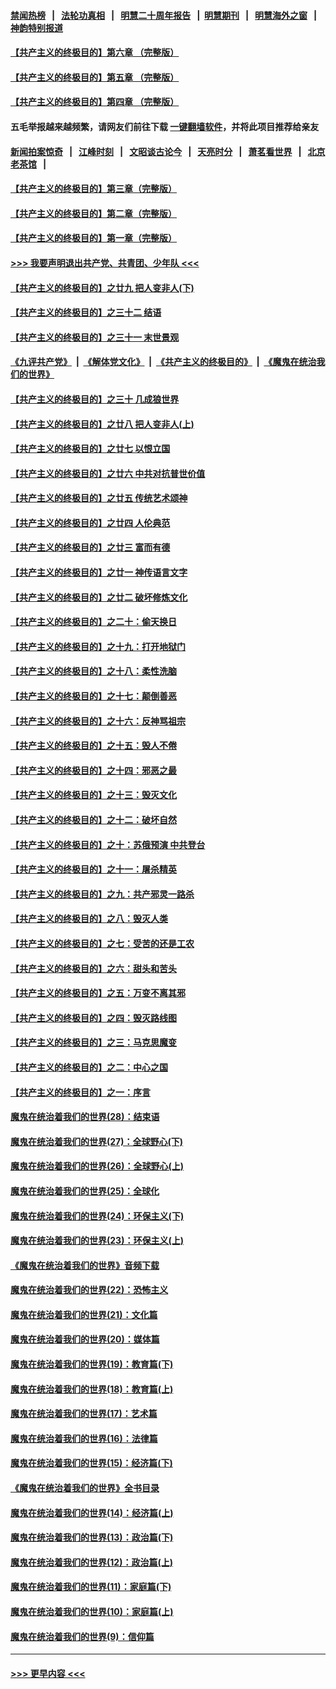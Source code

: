 #### [禁闻热榜](热点新闻.md?=0)  &nbsp;&nbsp;|&nbsp;&nbsp; [法轮功真相](https://github.com/gfw-breaker/truth/blob/master/README.md?=0) &nbsp;&nbsp;|&nbsp;&nbsp; [明慧二十周年报告](https://github.com/gfw-breaker/mh-reports/blob/master/README.md?=0) &nbsp;&nbsp;|&nbsp;&nbsp;[明慧期刊](https://github.com/gfw-breaker/mh-qikan) &nbsp;&nbsp;|&nbsp;&nbsp; [明慧海外之窗](https://github.com/gfw-breaker/mh-news/blob/master/README.md?=0) &nbsp;&nbsp;|&nbsp;&nbsp; [神韵特别报道](https://github.com/gfw-breaker/mh-news/blob/master/shenyun.md?=0)
#### [【共产主义的终极目的】第六章 （完整版）](../pages/nsc422/n11428913.md?t=02240401) 
#### [【共产主义的终极目的】第五章 （完整版）](../pages/nsc422/n11428912.md?t=02240401) 
#### [【共产主义的终极目的】第四章 （完整版）](../pages/nsc422/n11428907.md?t=02240401) 
#### 五毛举报越来越频繁，请网友们前往下载 [一键翻墙软件](https://github.com/gfw-breaker/ssr-accounts)，并将此项目推荐给亲友
#### [新闻拍案惊奇](https://github.com/gfw-breaker/banned-news/blob/master/pages/link4.md) &nbsp;&nbsp;|&nbsp;&nbsp; [江峰时刻](https://github.com/gfw-breaker/banned-news/blob/master/pages/link4.md) &nbsp;&nbsp;|&nbsp;&nbsp; [文昭谈古论今](https://github.com/gfw-breaker/banned-news/blob/master/pages/link4.md) &nbsp;&nbsp;|&nbsp;&nbsp; [天亮时分](https://github.com/gfw-breaker/banned-news/blob/master/pages/link4.md) &nbsp;&nbsp;|&nbsp;&nbsp; [萧茗看世界](https://github.com/gfw-breaker/banned-news/blob/master/pages/link4.md) &nbsp;&nbsp;|&nbsp;&nbsp; [北京老茶馆](https://github.com/gfw-breaker/banned-news/blob/master/pages/link4.md) &nbsp;&nbsp;|&nbsp;&nbsp; 
#### [【共产主义的终极目的】第三章（完整版）](../pages/nsc422/n11428848.md?t=02240401) 
#### [【共产主义的终极目的】第二章（完整版）](../pages/nsc422/n11428831.md?t=02240401) 
#### [【共产主义的终极目的】第一章（完整版）](../pages/nsc422/n11417651.md?t=02240401) 
#### [>>> 我要声明退出共产党、共青团、少年队 <<<](https://github.com/begood0513/goodnews/blob/master/quit/letter.md) 
#### [【共产主义的终极目的】之廿九 把人变非人(下)](../pages/nsc422/n11344140.md?t=02240401) 
#### [【共产主义的终极目的】之三十二 结语](../pages/nsc422/n11360535.md?t=02240401) 
#### [【共产主义的终极目的】之三十一 末世景观](../pages/nsc422/n11351129.md?t=02240401) 
#### [《九评共产党》](https://github.com/begood0513/9ping.md/blob/master/README.md) &nbsp;|&nbsp; [《解体党文化》](../../../../jtdwh.md/blob/master/README.md)  &nbsp;|&nbsp; [《共产主义的终极目的》](../../../../gczydzjmd.md/blob/master/README.md) &nbsp;|&nbsp; [《魔鬼在统治我们的世界》](../../../../mgztzwmdsj.md/blob/master/README.md) 
#### [【共产主义的终极目的】之三十 几成狼世界](../pages/nsc422/n11348280.md?t=02240401) 
#### [【共产主义的终极目的】之廿八 把人变非人(上)](../pages/nsc422/n11340492.md?t=02240401) 
#### [【共产主义的终极目的】之廿七 以恨立国](../pages/nsc422/n11336944.md?t=02240401) 
#### [【共产主义的终极目的】之廿六 中共对抗普世价值](../pages/nsc422/n11324785.md?t=02240401) 
#### [【共产主义的终极目的】之廿五 传统艺术颂神](../pages/nsc422/n11296396.md?t=02240401) 
#### [【共产主义的终极目的】之廿四 人伦典范](../pages/nsc422/n11296397.md?t=02240401) 
#### [【共产主义的终极目的】之廿三 富而有德](../pages/nsc422/n11283598.md?t=02240401) 
#### [【共产主义的终极目的】之廿一 神传语言文字](../pages/nsc422/n11263265.md?t=02240401) 
#### [【共产主义的终极目的】之廿二 破坏修炼文化](../pages/nsc422/n11245728.md?t=02240401) 
#### [【共产主义的终极目的】之二十：偷天换日](../pages/nsc422/n11238846.md?t=02240401) 
#### [【共产主义的终极目的】之十九：打开地狱门](../pages/nsc422/n11206376.md?t=02240401) 
#### [【共产主义的终极目的】之十八：柔性洗脑](../pages/nsc422/n11199994.md?t=02240401) 
#### [【共产主义的终极目的】之十七：颠倒善恶](../pages/nsc422/n11179782.md?t=02240401) 
#### [【共产主义的终极目的】之十六：反神骂祖宗](../pages/nsc422/n11166798.md?t=02240401) 
#### [【共产主义的终极目的】之十五：毁人不倦](../pages/nsc422/n11166792.md?t=02240401) 
#### [【共产主义的终极目的】之十四：邪恶之最](../pages/nsc422/n11150249.md?t=02240401) 
#### [【共产主义的终极目的】之十三：毁灭文化](../pages/nsc422/n11135227.md?t=02240401) 
#### [【共产主义的终极目的】之十二：破坏自然](../pages/nsc422/n11135214.md?t=02240401) 
#### [【共产主义的终极目的】之十：苏俄预演 中共登台](../pages/nsc422/n11118424.md?t=02240401) 
#### [【共产主义的终极目的】之十一：屠杀精英](../pages/nsc422/n11118442.md?t=02240401) 
#### [【共产主义的终极目的】之九：共产邪灵一路杀](../pages/nsc422/n11114139.md?t=02240401) 
#### [【共产主义的终极目的】之八：毁灭人类](../pages/nsc422/n11108503.md?t=02240401) 
#### [【共产主义的终极目的】之七：受苦的还是工农](../pages/nsc422/n11101809.md?t=02240401) 
#### [【共产主义的终极目的】之六：甜头和苦头](../pages/nsc422/n11096971.md?t=02240401) 
#### [【共产主义的终极目的】之五：万变不离其邪](../pages/nsc422/n11091285.md?t=02240401) 
#### [【共产主义的终极目的】之四：毁灭路线图](../pages/nsc422/n11086284.md?t=02240401) 
#### [【共产主义的终极目的】之三：马克思魔变](../pages/nsc422/n11061941.md?t=02240401) 
#### [【共产主义的终极目的】之二：中心之国](../pages/nsc422/n11047728.md?t=02240401) 
#### [【共产主义的终极目的】之一：序言](../pages/nsc422/n11086077.md?t=02240401) 
#### [魔鬼在统治着我们的世界(28)：结束语](../pages/nsc422/n10936246.md?t=02240401) 
#### [魔鬼在统治着我们的世界(27)：全球野心(下)](../pages/nsc422/n10928319.md?t=02240401) 
#### [魔鬼在统治着我们的世界(26)：全球野心(上)](../pages/nsc422/n10900318.md?t=02240401) 
#### [魔鬼在统治着我们的世界(25)：全球化](../pages/nsc422/n10788205.md?t=02240401) 
#### [魔鬼在统治着我们的世界(24)：环保主义(下)](../pages/nsc422/n10695307.md?t=02240401) 
#### [魔鬼在统治着我们的世界(23)：环保主义(上)](../pages/nsc422/n10688613.md?t=02240401) 
#### [《魔鬼在统治着我们的世界》音频下载](../pages/nsc422/n10635553.md?t=02240401) 
#### [魔鬼在统治着我们的世界(22)：恐怖主义](../pages/nsc422/n10614727.md?t=02240401) 
#### [魔鬼在统治着我们的世界(21)：文化篇](../pages/nsc422/n10597706.md?t=02240401) 
#### [魔鬼在统治着我们的世界(20)：媒体篇](../pages/nsc422/n10586579.md?t=02240401) 
#### [魔鬼在统治着我们的世界(19)：教育篇(下)](../pages/nsc422/n10564808.md?t=02240401) 
#### [魔鬼在统治着我们的世界(18)：教育篇(上)](../pages/nsc422/n10526970.md?t=02240401) 
#### [魔鬼在统治着我们的世界(17)：艺术篇](../pages/nsc422/n10499093.md?t=02240401) 
#### [魔鬼在统治着我们的世界(16)：法律篇](../pages/nsc422/n10485969.md?t=02240401) 
#### [魔鬼在统治着我们的世界(15)：经济篇(下)](../pages/nsc422/n10469975.md?t=02240401) 
#### [《魔鬼在统治着我们的世界》全书目录](../pages/nsc422/n10464261.md?t=02240401) 
#### [魔鬼在统治着我们的世界(14)：经济篇(上)](../pages/nsc422/n10457370.md?t=02240401) 
#### [魔鬼在统治着我们的世界(13)：政治篇(下)](../pages/nsc422/n10448270.md?t=02240401) 
#### [魔鬼在统治着我们的世界(12)：政治篇(上)](../pages/nsc422/n10444576.md?t=02240401) 
#### [魔鬼在统治着我们的世界(11)：家庭篇(下)](../pages/nsc422/n10440961.md?t=02240401) 
#### [魔鬼在统治着我们的世界(10)：家庭篇(上)](../pages/nsc422/n10435448.md?t=02240401) 
#### [魔鬼在统治着我们的世界(9)：信仰篇](../pages/nsc422/n10432159.md?t=02240401) 

----
#### [ >>> 更早内容 <<< ](../indexes/nsc422-earlier.md)
